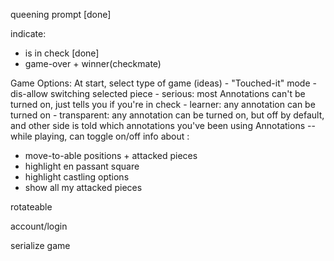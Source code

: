queening
  prompt [done]

indicate:
- is in check [done]
- game-over + winner(checkmate)
  
  


Game Options:
  At start, select type of game (ideas)
    - "Touched-it" mode
      - dis-allow switching selected piece
    - serious: most Annotations can't be turned on, just tells you if you're in check
    - learner: any annotation can be turned on
    - transparent: any annotation can be turned on, but off by default, and other side is told which annotations you've been using
  Annotations -- while playing, can toggle on/off info about :
  - move-to-able positions + attacked pieces
  - highlight en passant square
  - highlight castling options
  - show all my attacked pieces

rotateable

account/login

serialize game

